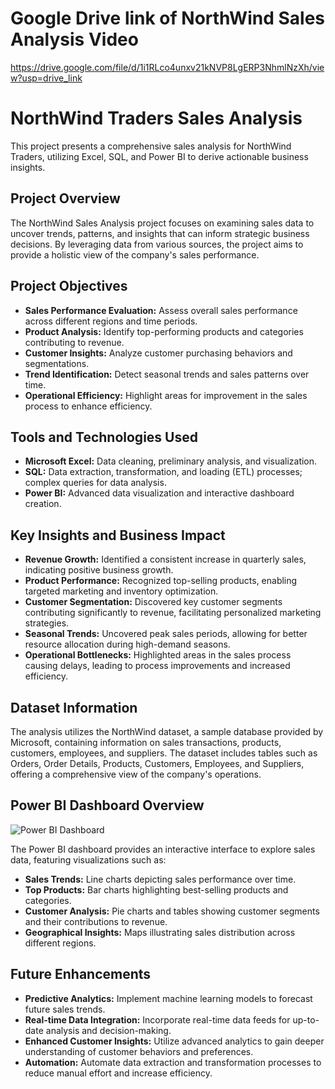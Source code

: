 # Google Drive link of NorthWind Sales Analysis Video
https://drive.google.com/file/d/1i1RLco4unxv21kNVP8LgERP3NhmlNzXh/view?usp=drive_link
# NorthWind Traders Sales Analysis

This project presents a comprehensive sales analysis for NorthWind Traders, utilizing Excel, SQL, and Power BI to derive actionable business insights.

## Project Overview

The NorthWind Sales Analysis project focuses on examining sales data to uncover trends, patterns, and insights that can inform strategic business decisions. By leveraging data from various sources, the project aims to provide a holistic view of the company's sales performance.

## Project Objectives

- **Sales Performance Evaluation:** Assess overall sales performance across different regions and time periods.
- **Product Analysis:** Identify top-performing products and categories contributing to revenue.
- **Customer Insights:** Analyze customer purchasing behaviors and segmentations.
- **Trend Identification:** Detect seasonal trends and sales patterns over time.
- **Operational Efficiency:** Highlight areas for improvement in the sales process to enhance efficiency.

## Tools and Technologies Used

- **Microsoft Excel:** Data cleaning, preliminary analysis, and visualization.
- **SQL:** Data extraction, transformation, and loading (ETL) processes; complex queries for data analysis.
- **Power BI:** Advanced data visualization and interactive dashboard creation.

## Key Insights and Business Impact

- **Revenue Growth:** Identified a consistent increase in quarterly sales, indicating positive business growth.
- **Product Performance:** Recognized top-selling products, enabling targeted marketing and inventory optimization.
- **Customer Segmentation:** Discovered key customer segments contributing significantly to revenue, facilitating personalized marketing strategies.
- **Seasonal Trends:** Uncovered peak sales periods, allowing for better resource allocation during high-demand seasons.
- **Operational Bottlenecks:** Highlighted areas in the sales process causing delays, leading to process improvements and increased efficiency.

## Dataset Information

The analysis utilizes the NorthWind dataset, a sample database provided by Microsoft, containing information on sales transactions, products, customers, employees, and suppliers. The dataset includes tables such as Orders, Order Details, Products, Customers, Employees, and Suppliers, offering a comprehensive view of the company's operations.

## Power BI Dashboard Overview

![Power BI Dashboard](https://github.com/user-attachments/assets/bae8a488-a086-465d-bbf6-b0ffb7290cd5)

The Power BI dashboard provides an interactive interface to explore sales data, featuring visualizations such as:

- **Sales Trends:** Line charts depicting sales performance over time.
- **Top Products:** Bar charts highlighting best-selling products and categories.
- **Customer Analysis:** Pie charts and tables showing customer segments and their contributions to revenue.
- **Geographical Insights:** Maps illustrating sales distribution across different regions.

## Future Enhancements

- **Predictive Analytics:** Implement machine learning models to forecast future sales trends.
- **Real-time Data Integration:** Incorporate real-time data feeds for up-to-date analysis and decision-making.
- **Enhanced Customer Insights:** Utilize advanced analytics to gain deeper understanding of customer behaviors and preferences.
- **Automation:** Automate data extraction and transformation processes to reduce manual effort and increase efficiency.

